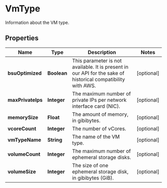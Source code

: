 

# VmType

Information about the VM type.

## Properties

| Name | Type | Description | Notes |
|------------ | ------------- | ------------- | -------------|
|**bsuOptimized** | **Boolean** | This parameter is not available. It is present in our API for the sake of historical compatibility with AWS. |  [optional] |
|**maxPrivateIps** | **Integer** | The maximum number of private IPs per network interface card (NIC). |  [optional] |
|**memorySize** | **Float** | The amount of memory, in gibibytes. |  [optional] |
|**vcoreCount** | **Integer** | The number of vCores. |  [optional] |
|**vmTypeName** | **String** | The name of the VM type. |  [optional] |
|**volumeCount** | **Integer** | The maximum number of ephemeral storage disks. |  [optional] |
|**volumeSize** | **Integer** | The size of one ephemeral storage disk, in gibibytes (GiB). |  [optional] |



